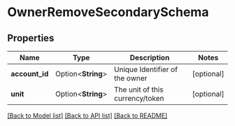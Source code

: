 # OwnerRemoveSecondarySchema

## Properties

Name | Type | Description | Notes
------------ | ------------- | ------------- | -------------
**account_id** | Option<**String**> | Unique Identifier of the owner | [optional]
**unit** | Option<**String**> | The unit of this currency/token | [optional]

[[Back to Model list]](../README.md#documentation-for-models) [[Back to API list]](../README.md#documentation-for-api-endpoints) [[Back to README]](../README.md)



